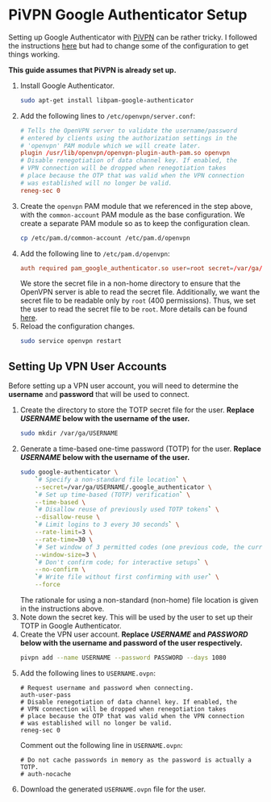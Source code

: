 # PiVPN Google Authenticator Setup

Setting up Google Authenticator with [PiVPN](https://www.pivpn.io/) can be rather tricky.
I followed the instructions [here](https://github.com/pivpn/pivpn/issues/50#issuecomment-284082054) but had to change some of the configuration to get things working.

**This guide assumes that PiVPN is already set up.**

1. Install Google Authenticator.
   ```sh
   sudo apt-get install libpam-google-authenticator
   ```
1. Add the following lines to `/etc/openvpn/server.conf`:
   ```conf
   # Tells the OpenVPN server to validate the username/password
   # entered by clients using the authorization settings in the
   # 'openvpn' PAM module which we will create later.
   plugin /usr/lib/openvpn/openvpn-plugin-auth-pam.so openvpn
   # Disable renegotiation of data channel key. If enabled, the
   # VPN connection will be dropped when renegotiation takes
   # place because the OTP that was valid when the VPN connection
   # was established will no longer be valid.
   reneg-sec 0
   ```
1. Create the `openvpn` PAM module that we referenced in the step above, with the `common-account` PAM module as the base configuration.
   We create a separate PAM module so as to keep the configuration clean.
   ```sh
   cp /etc/pam.d/common-account /etc/pam.d/openvpn
   ```
1. Add the following line to `/etc/pam.d/openvpn`:
   ```conf
   auth required pam_google_authenticator.so user=root secret=/var/ga/${USER}/.google_authenticator
   ```
   We store the secret file in a non-home directory to ensure that the OpenVPN server is able to read the secret file.
   Additionally, we want the secret file to be readable only by `root` (400 permissions).
   Thus, we set the user to read the secret file to be `root`.
   More details can be found [here](https://github.com/google/google-authenticator-libpam#encrypted-home-directories).
1. Reload the configuration changes.
   ```sh
   sudo service openvpn restart
   ```

## Setting Up VPN User Accounts

Before setting up a VPN user account, you will need to determine the **username** and **password** that will be used to connect.

1. Create the directory to store the TOTP secret file for the user.
   **Replace _USERNAME_ below with the username of the user.**
   ```sh
   sudo mkdir /var/ga/USERNAME
   ```
1. Generate a time-based one-time password (TOTP) for the user.
   **Replace _USERNAME_ below with the username of the user.**
   ```sh
   sudo google-authenticator \
       `# Specify a non-standard file location` \
       --secret=/var/ga/USERNAME/.google_authenticator \
       `# Set up time-based (TOTP) verification` \
       --time-based \
       `# Disallow reuse of previously used TOTP tokens` \
       --disallow-reuse \
       `# Limit logins to 3 every 30 seconds` \
       --rate-limit=3 \
       --rate-time=30 \
       `# Set window of 3 permitted codes (one previous code, the current code, the next code)` \
       --window-size=3 \
       `# Don't confirm code; for interactive setups` \
       --no-confirm \
       `# Write file without first confirming with user` \
       --force
   ```
   The rationale for using a non-standard (non-home) file location is given in the instructions above.
1. Note down the secret key.
   This will be used by the user to set up their TOTP in Google Authenticator.
1. Create the VPN user account.
   **Replace _USERNAME_ and _PASSWORD_ below with the username and password of the user respectively.**
   ```sh
   pivpn add --name USERNAME --password PASSWORD --days 1080
   ```
1. Add the following lines to `USERNAME.ovpn`:
   ```
   # Request username and password when connecting.
   auth-user-pass
   # Disable renegotiation of data channel key. If enabled, the
   # VPN connection will be dropped when renegotiation takes
   # place because the OTP that was valid when the VPN connection
   # was established will no longer be valid.
   reneg-sec 0
   ```
   Comment out the following line in `USERNAME.ovpn`:
   ```
   # Do not cache passwords in memory as the password is actually a TOTP.
   # auth-nocache
   ```
1. Download the generated `USERNAME.ovpn` file for the user.

